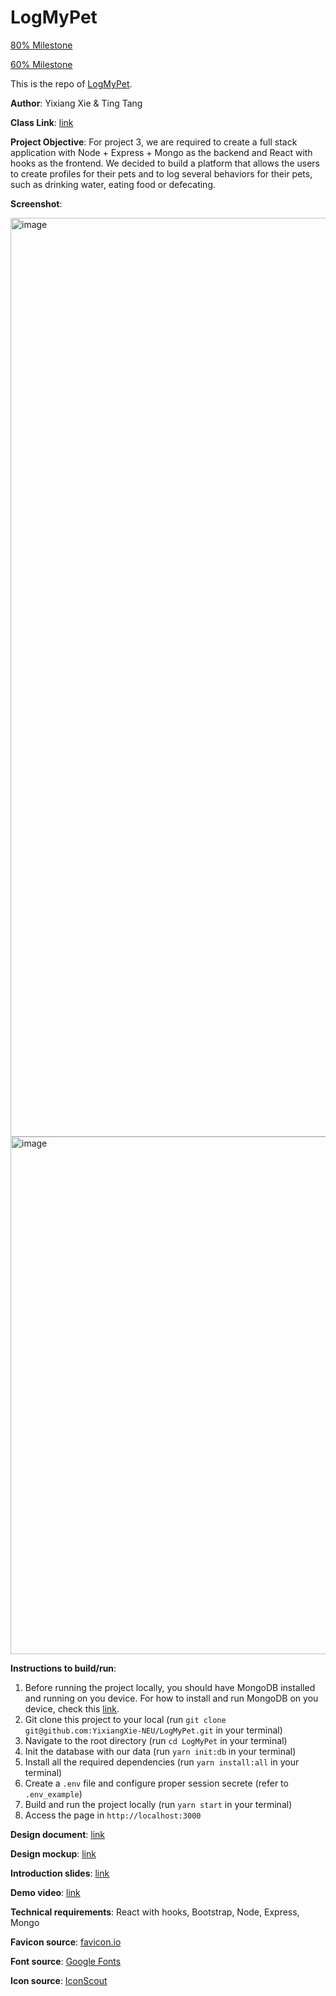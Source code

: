 # LogMyPet

[80% Milestone](https://github.com/YixiangXie-NEU/LogMyPet/releases/tag/milestone-80pct)

[60% Milestone](https://github.com/YixiangXie-NEU/LogMyPet/releases/tag/milestone-60pct)

This is the repo of [LogMyPet](https://github.com/YixiangXie-NEU/LogMyPet).

**Author**: Yixiang Xie & Ting Tang

**Class Link**: [link](https://johnguerra.co/classes/webDevelopment_fall_2022/)

**Project Objective**: For project 3, we are required to create a full stack application with Node + Express + Mongo as the backend and React with hooks as the frontend. We decided to build a platform that allows the users to create profiles for their pets and to log several behaviors for their pets, such as drinking water, eating food or defecating.

**Screenshot**:

<img width="1470" alt="image" src="https://user-images.githubusercontent.com/113476679/204379434-bc5affd4-8c43-4778-a40b-5a5c2e6c0ee1.png">
<img width="828" alt="image" src="https://user-images.githubusercontent.com/113476679/204379550-d0514773-1415-4b3f-ba89-636084b56a12.png">

**Instructions to build/run**:

1. Before running the project locally, you should have MongoDB installed and running on you device. For how to install and run MongoDB on you device, check this [link](https://www.mongodb.com/docs/manual/administration/install-community/).
1. Git clone this project to your local (run `git clone git@github.com:YixiangXie-NEU/LogMyPet.git` in your terminal)
1. Navigate to the root directory (run `cd LogMyPet` in your terminal)
1. Init the database with our data (run `yarn init:db` in your terminal)
1. Install all the required dependencies (run `yarn install:all` in your terminal)
1. Create a `.env` file and configure proper session secrete (refer to `.env_example`)
1. Build and run the project locally (run `yarn start` in your terminal)
1. Access the page in `http://localhost:3000`

**Design document**: [link](https://docs.google.com/document/d/16rWFdmIpdwGWzglFKyjteMEkSaJHJNAs5pNcU7eDYj0/edit?usp=sharing)

**Design mockup**: [link](https://www.figma.com/file/kyL3RojSAam6b4RxOKTzTF/PetHabit?node-id=0%3A1)

**Introduction slides**: [link](https://docs.google.com/presentation/d/19ZK8kJeYIDDTnDwqYiGKI07whW3-gMjaf_3VJhFXx94/edit?usp=sharing)

**Demo video**: [link](https://youtu.be/y4Sch-2FSwQ)

**Technical requirements**: React with hooks, Bootstrap, Node, Express, Mongo

**Favicon source**: [favicon.io](https://favicon.io/favicon-generator/)

**Font source**: [Google Fonts](https://fonts.google.com)

**Icon source**: [IconScout](https://iconscout.com)
